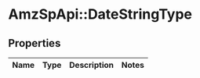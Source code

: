 # AmzSpApi::DateStringType

## Properties
Name | Type | Description | Notes
------------ | ------------- | ------------- | -------------

